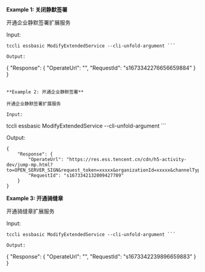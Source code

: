 **Example 1: 关闭静默签署**

开通企业静默签署扩展服务

Input: 

```
tccli essbasic ModifyExtendedService --cli-unfold-argument ```

Output: 
```
{
    "Response": {
        "OperateUrl": "",
        "RequestId": "s1673342276656659884"
    }
}
```

**Example 2: 开通企业静默签署**

开通企业静默签署扩展服务

Input: 

```
tccli essbasic ModifyExtendedService --cli-unfold-argument ```

Output: 
```
{
    "Response": {
        "OperateUrl": "https://res.ess.tencent.cn/cdn/h5-activity-dev/jump-mp.html?to=OPEN_SERVER_SIGN&request_token=xxxxx&organizationId=xxxxx&channelType=xxxxx&expired_time=1673428532&login=1&verify=1",
        "RequestId": "s1673342132009427709"
    }
}
```

**Example 3: 开通骑缝章**

开通骑缝章扩展服务

Input: 

```
tccli essbasic ModifyExtendedService --cli-unfold-argument ```

Output: 
```
{
    "Response": {
        "OperateUrl": "",
        "RequestId": "s1673342239896659883"
    }
}
```

